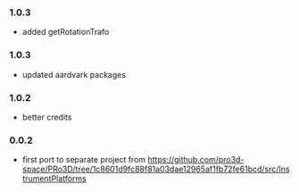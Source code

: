 ### 1.0.3
* added getRotationTrafo

### 1.0.3
* updated aardvark packages

### 1.0.2 
* better credits  
  
### 0.0.2
* first port to separate project from https://github.com/pro3d-space/PRo3D/tree/1c8601d9fc88f81a03dae12965af1fb72fe61bcd/src/InstrumentPlatforms 